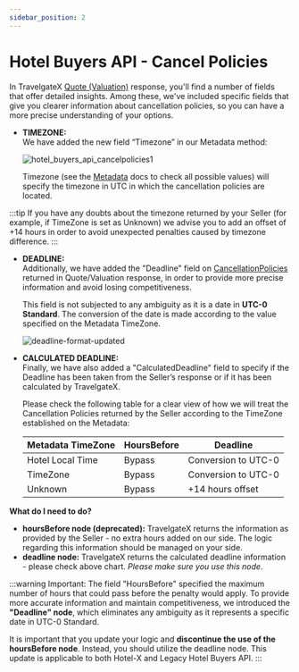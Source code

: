 ```yaml
---
sidebar_position: 2
---
```


# Hotel Buyers API - Cancel Policies

In TravelgateX [Quote (Valuation)](/docs/apis/for-buyers/hotel-x-pull-buyers-api/booking-flow/quote) response, you'll find a number of fields that offer detailed insights. Among these, we've included specific fields that give you clearer information about cancellation policies, so you can have a more precise understanding of your options.

- **TIMEZONE:**  
    We have added the new field “Timezone” in our Metadata method:

    ![hotel_buyers_api_cancelpolicies1](https://storage.travelgate.com/kbase/hotel_buyers_api_cancelpolicies1.jpg)

    Timezone (see the [Metadata](/docs/apis/for-buyers/hotel-x-pull-buyers-api/content/metadata) docs to check all possible values) will specify the timezone in UTC in which the cancellation policies are located.


:::tip
If you have any doubts about the timezone returned by your Seller (for example, if TimeZone is set as Unknown) we advise you to add an offset of +14 hours in order to avoid unexpected penalties caused by timezone difference.
:::

- **DEADLINE:**  
    Additionally, we have added the "Deadline" field on [CancellationPolicies](/docs/apis/for-buyers/hotel-x-pull-buyers-api/booking-flow/quote) returned in Quote/Valuation response, in order to provide more precise information and avoid losing competitiveness.

    This field is not subjected to any ambiguity as it is a date in **UTC-0 Standard**. The conversion of the date is made according to the value specified on the Metadata TimeZone.

    ![deadline-format-updated](https://storage.travelgate.com/kbase/deadline-format-updated.jpg)

- **CALCULATED DEADLINE:**  
    Finally, we have also added a "CalculatedDeadline" field to specify if the Deadline has been taken from the Seller’s response or if it has been calculated by TravelgateX.

    Please check the following table for a clear view of how we will treat the Cancellation Policies returned by the Seller according to the TimeZone established on the Metadata:

    | Metadata TimeZone | HoursBefore | Deadline |
    |-------------------|-------------|----------|
    | Hotel Local Time        | Bypass   | Conversion to UTC-0 |
    | TimeZone        | Bypass   | Conversion to UTC-0 |
    | Unknown        | Bypass   | +14 hours offset |

**What do I need to do?**
- **hoursBefore node (deprecated):** TravelgateX returns the information as provided by the Seller - no extra hours added on our side. The logic regarding this information should be managed on your side.
- **deadline node:** TravelgateX returns the calculated deadline information - please check above chart. *Please make sure you use this node*.

:::warning Important:
The field "HoursBefore" specified the maximum number of hours that could pass before the penalty would apply. To provide more accurate information and maintain competitiveness, we introduced the **"Deadline" node**, which eliminates any ambiguity as it represents a specific date in UTC-0 Standard.

It is important that you update your logic and **discontinue the use of the hoursBefore node**. Instead, you should utilize the deadline node. This update is applicable to both Hotel-X and Legacy Hotel Buyers API.
:::